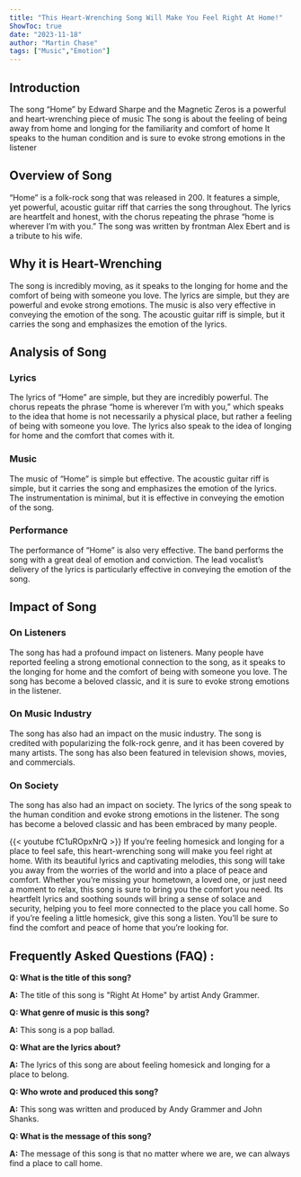 ```yaml
---
title: "This Heart-Wrenching Song Will Make You Feel Right At Home!"
ShowToc: true 
date: "2023-11-18"
author: "Martin Chase" 
tags: ["Music","Emotion"]
---
```

## Introduction

The song “Home” by Edward Sharpe and the Magnetic Zeros is a powerful and heart-wrenching piece of music The song is about the feeling of being away from home and longing for the familiarity and comfort of home It speaks to the human condition and is sure to evoke strong emotions in the listener 

## Overview of Song

“Home” is a folk-rock song that was released in 200. It features a simple, yet powerful, acoustic guitar riff that carries the song throughout. The lyrics are heartfelt and honest, with the chorus repeating the phrase “home is wherever I’m with you.” The song was written by frontman Alex Ebert and is a tribute to his wife. 

## Why it is Heart-Wrenching

The song is incredibly moving, as it speaks to the longing for home and the comfort of being with someone you love. The lyrics are simple, but they are powerful and evoke strong emotions. The music is also very effective in conveying the emotion of the song. The acoustic guitar riff is simple, but it carries the song and emphasizes the emotion of the lyrics. 

## Analysis of Song

### Lyrics

The lyrics of “Home” are simple, but they are incredibly powerful. The chorus repeats the phrase “home is wherever I’m with you,” which speaks to the idea that home is not necessarily a physical place, but rather a feeling of being with someone you love. The lyrics also speak to the idea of longing for home and the comfort that comes with it. 

### Music

The music of “Home” is simple but effective. The acoustic guitar riff is simple, but it carries the song and emphasizes the emotion of the lyrics. The instrumentation is minimal, but it is effective in conveying the emotion of the song. 

### Performance

The performance of “Home” is also very effective. The band performs the song with a great deal of emotion and conviction. The lead vocalist’s delivery of the lyrics is particularly effective in conveying the emotion of the song. 

## Impact of Song

### On Listeners

The song has had a profound impact on listeners. Many people have reported feeling a strong emotional connection to the song, as it speaks to the longing for home and the comfort of being with someone you love. The song has become a beloved classic, and it is sure to evoke strong emotions in the listener. 

### On Music Industry

The song has also had an impact on the music industry. The song is credited with popularizing the folk-rock genre, and it has been covered by many artists. The song has also been featured in television shows, movies, and commercials. 

### On Society

The song has also had an impact on society. The lyrics of the song speak to the human condition and evoke strong emotions in the listener. The song has become a beloved classic and has been embraced by many people.

{{< youtube fC1uROpxNrQ >}} 
If you’re feeling homesick and longing for a place to feel safe, this heart-wrenching song will make you feel right at home. With its beautiful lyrics and captivating melodies, this song will take you away from the worries of the world and into a place of peace and comfort. Whether you’re missing your hometown, a loved one, or just need a moment to relax, this song is sure to bring you the comfort you need. Its heartfelt lyrics and soothing sounds will bring a sense of solace and security, helping you to feel more connected to the place you call home. So if you’re feeling a little homesick, give this song a listen. You’ll be sure to find the comfort and peace of home that you’re looking for.

## Frequently Asked Questions (FAQ) :
**Q: What is the title of this song?**

**A:** The title of this song is "Right At Home" by artist Andy Grammer.

**Q: What genre of music is this song?**

**A:** This song is a pop ballad.

**Q: What are the lyrics about?**

**A:** The lyrics of this song are about feeling homesick and longing for a place to belong.

**Q: Who wrote and produced this song?**

**A:** This song was written and produced by Andy Grammer and John Shanks.

**Q: What is the message of this song?**

**A:** The message of this song is that no matter where we are, we can always find a place to call home.




